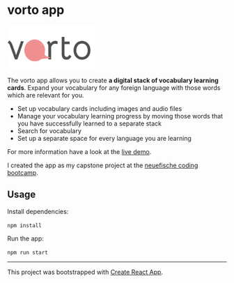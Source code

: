 # vorto app

<img src="public/images/vorto_logo.png"  alt="vorto app" width="200" height="100">

The vorto app allows you to create **a digital stack of vocabulary learning cards**. Expand your vocabulary for any foreign language with those words which are relevant for you.

- Set up vocabulary cards including images and audio files
- Manage your vocabulary learning progress by moving those words that you have successfully learned to a separate stack
- Search for vocabulary
- Set up a separate space for every language you are learning

For more information have a look at the [live demo](https://neuefische-vorto.web.app/).

I created the app as my capstone project at the [neuefische coding bootcamp](https://www.neuefische.de/).

## Usage

Install dependencies:

`npm install`

Run the app:

`npm run start`

---

This project was bootstrapped with [Create React App](https://github.com/facebook/create-react-app).
